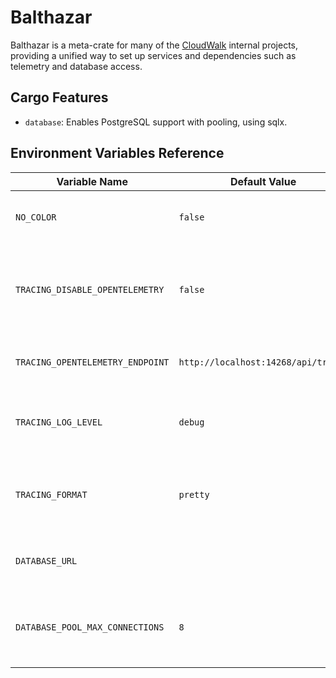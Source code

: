 # Balthazar

Balthazar is a meta-crate for many of the [CloudWalk](https://cloudwalk.io)
internal projects, providing a unified way to set up services and dependencies
such as telemetry and database access.

## Cargo Features

* `database`: Enables PostgreSQL support with pooling, using sqlx.

## Environment Variables Reference

| Variable Name | Default Value | Description |
| ------------- | ------------- | ----------- |
| `NO_COLOR` | `false` | Set to `true` to disable all terminal colors. |
| `TRACING_DISABLE_OPENTELEMETRY` | `false` | Set to `true` to disable exporting OpenTelemetry metrics and traces to a collector. |
| `TRACING_OPENTELEMETRY_ENDPOINT` | `http://localhost:14268/api/traces` | The endpoint to the OpenTelemetry collector. |
| `TRACING_LOG_LEVEL` | `debug` | Log level filter, do not show messages with lower priority than this.  |
| `TRACING_FORMAT` | `pretty` | Set to `json` for JSON output, or `pretty` for colored terminal output. |
| `DATABASE_URL` || Connection string for the PostgreSQL instance. |
| `DATABASE_POOL_MAX_CONNECTIONS` |`8`| Maximum amount of concurrent connections to the SQL instance. |
